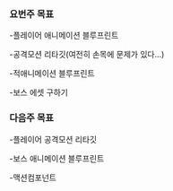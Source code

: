 ### 요번주 목표

-플레이어 애니메이션 블루프린트

-공격모션 리타깃(여전히 손목에 문제가 있다...)

-적애니메이션 블루프린트

-보스 에셋 구하기

### 다음주 목표

-플레이어 공격모션 리타깃

-보스 애니메이션 블루프린트

-맥션컴포넌트
